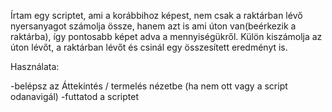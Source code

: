Írtam egy scriptet, ami a korábbihoz képest, nem csak a raktárban lévő nyersanyagot számolja össze, hanem azt is ami úton van(beérkezik a raktárba), így pontosabb képet adva a mennyiségükről.
Külön kiszámolja az úton lévőt, a raktárban lévőt és csinál egy összesített eredményt is.

Használata:

-belépsz az Áttekintés / termelés nézetbe (ha nem ott vagy a script odanavigál)
-futtatod a scriptet
